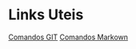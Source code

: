 # Links Uteis

[Comandos GIT](https://comandosgit.github.io/)
[Comandos Markown](https://docs.pipz.com/central-de-ajuda/learning-center/guia-basico-de-markdown#open)